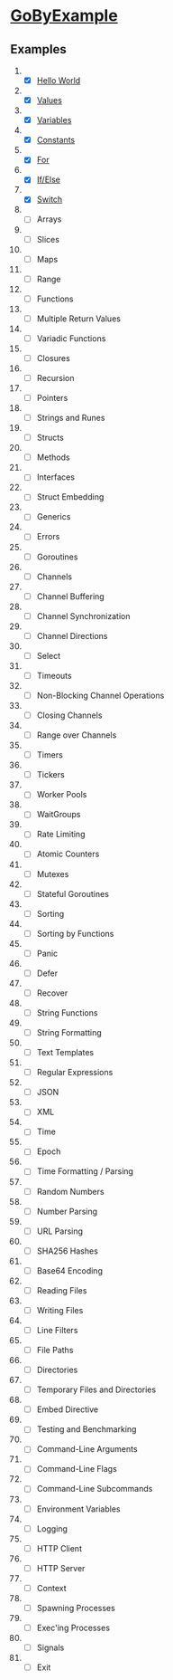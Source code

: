 # [GoByExample](https://gobyexample.com/)

## Examples

1. - [x] [Hello World](https://gobyexample.com/hello-world)
2. - [x] [Values](https://gobyexample.com/values)
3. - [x] [Variables](https://gobyexample.com/variables)
4. - [x] [Constants](https://gobyexample.com/constants)
5. - [x] [For](https://gobyexample.com/for)
6. - [x] [If/Else](https://gobyexample.com/if-else)
7. - [x] [Switch](https://gobyexample.com/switch)
8. - [ ] Arrays
9. - [ ] Slices
10. - [ ] Maps
11. - [ ] Range
12. - [ ] Functions
13. - [ ] Multiple Return Values
14. - [ ] Variadic Functions
15. - [ ] Closures
16. - [ ] Recursion
17. - [ ] Pointers
18. - [ ] Strings and Runes
19. - [ ] Structs
20. - [ ] Methods
21. - [ ] Interfaces
22. - [ ] Struct Embedding
23. - [ ] Generics
24. - [ ] Errors
25. - [ ] Goroutines
26. - [ ] Channels
27. - [ ] Channel Buffering
28. - [ ] Channel Synchronization
29. - [ ] Channel Directions
30. - [ ] Select
31. - [ ] Timeouts
32. - [ ] Non-Blocking Channel Operations
33. - [ ] Closing Channels
34. - [ ] Range over Channels
35. - [ ] Timers
36. - [ ] Tickers
37. - [ ] Worker Pools
38. - [ ] WaitGroups
39. - [ ] Rate Limiting
40. - [ ] Atomic Counters
41. - [ ] Mutexes
42. - [ ] Stateful Goroutines
43. - [ ] Sorting
44. - [ ] Sorting by Functions
45. - [ ] Panic
46. - [ ] Defer
47. - [ ] Recover
48. - [ ] String Functions
49. - [ ] String Formatting
50. - [ ] Text Templates
51. - [ ] Regular Expressions
52. - [ ] JSON
53. - [ ] XML
54. - [ ] Time
55. - [ ] Epoch
56. - [ ] Time Formatting / Parsing
57. - [ ] Random Numbers
58. - [ ] Number Parsing
59. - [ ] URL Parsing
60. - [ ] SHA256 Hashes
61. - [ ] Base64 Encoding
62. - [ ] Reading Files
63. - [ ] Writing Files
64. - [ ] Line Filters
65. - [ ] File Paths
66. - [ ] Directories
67. - [ ] Temporary Files and Directories
68. - [ ] Embed Directive
69. - [ ] Testing and Benchmarking
70. - [ ] Command-Line Arguments
71. - [ ] Command-Line Flags
72. - [ ] Command-Line Subcommands
73. - [ ] Environment Variables
74. - [ ] Logging
75. - [ ] HTTP Client
76. - [ ] HTTP Server
77. - [ ] Context
78. - [ ] Spawning Processes
79. - [ ] Exec'ing Processes
80. - [ ] Signals
81. - [ ] Exit